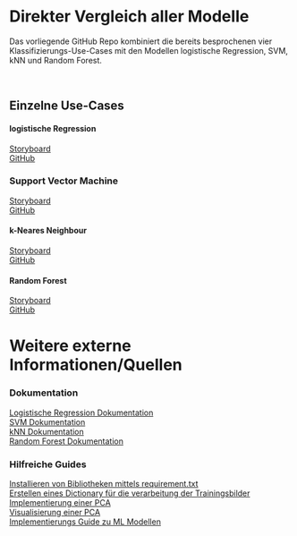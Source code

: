 # Direkter Vergleich aller Modelle 

Das vorliegende GitHub Repo kombiniert die bereits besprochenen vier Klassifizierungs-Use-Cases mit den Modellen logistische Regression, SVM, kNN und Random Forest. 






</br>

## Einzelne Use-Cases
#### logistische Regression </br>
[Storyboard](http://www.aiav.technikum-wien.at/) </br>
[GitHub](https://github.com/TW-Robotics/AIAV/tree/devel_abdank/Logistische_Regression_fuer_Bildklassifizierung) </br>
### Support Vector Machine </br>
[Storyboard](http://www.aiav.technikum-wien.at/) </br>
[GitHub](https://github.com/TW-Robotics/AIAV/tree/devel_abdank/Support_Vector_Machine_fuer_Bildklassifizierung) </br>
#### k-Neares Neighbour </br>
[Storyboard](http://www.aiav.technikum-wien.at/) </br>
[GitHub](https://github.com/TW-Robotics/AIAV/tree/devel_abdank/kNearest_Neighbor_fuer_Bildklassifizierung) </br>
#### Random Forest </br>
[Storyboard](http://www.aiav.technikum-wien.at/) </br>
[GitHub](https://github.com/TW-Robotics/AIAV/tree/devel_abdank/Random_Forest_fuer_Bildklassifizierung)






# Weitere externe Informationen/Quellen
### Dokumentation
[Logistische Regression Dokumentation](https://scikit-learn.org/stable/modules/generated/sklearn.linear_model.LogisticRegression.html) </br>
[SVM Dokumentation](https://scikit-learn.org/stable/modules/svm.html)</br> 
[kNN Dokumentation](https://scikit-learn.org/stable/modules/generated/sklearn.neighbors.KNeighborsClassifier.html)</br>
[Random Forest Dokumentation](https://scikit-learn.org/stable/modules/generated/sklearn.ensemble.RandomForestClassifier.html)</br>

### Hilfreiche Guides
[Installieren von Bibliotheken mittels requirement.txt](https://note.nkmk.me/en/python-pip-install-requirements/) </br>
[Erstellen eines Dictionary für die verarbeitung der Trainingsbilder](https://kapernikov.com/tutorial-image-classification-with-scikit-learn/)</br>
[Implementierung einer PCA](https://medium.com/@sebastiannorena/pca-principal-components-analysis-applied-to-images-of-faces-d2fc2c083371)</br>
[Visualisierung einer PCA](https://jakevdp.github.io/PythonDataScienceHandbook/05.02-introducing-scikit-learn.html)</br>
[Implementierungs Guide zu ML Modellen](https://rpubs.com/Sharon_1684/454441)